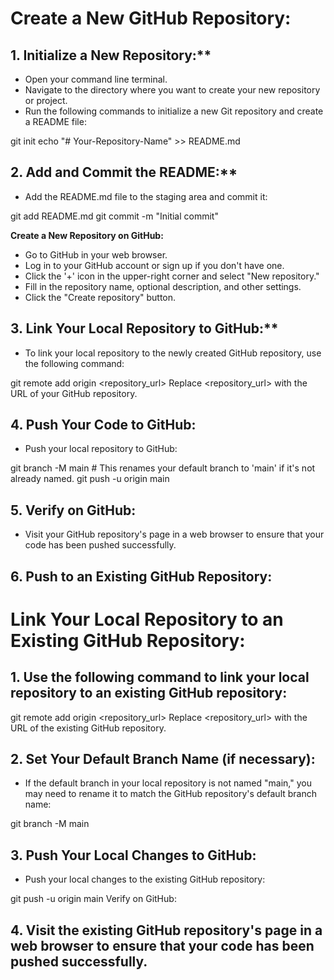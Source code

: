 # Create a New GitHub Repository:

## 1. Initialize a New Repository:**

- Open your command line terminal.
- Navigate to the directory where you want to create your new repository or project.
- Run the following commands to initialize a new Git repository and create a README file:

git init
echo "# Your-Repository-Name" >> README.md

## 2. Add and Commit the README:**

- Add the README.md file to the staging area and commit it:

git add README.md
git commit -m "Initial commit"

**Create a New Repository on GitHub:**

- Go to GitHub in your web browser.
- Log in to your GitHub account or sign up if you don't have one.
- Click the '+' icon in the upper-right corner and select "New repository."
- Fill in the repository name, optional description, and other settings.
- Click the "Create repository" button.

## 3. Link Your Local Repository to GitHub:**

- To link your local repository to the newly created GitHub repository, use the following command:

git remote add origin <repository_url>
Replace <repository_url> with the URL of your GitHub repository.

## 4. Push Your Code to GitHub:

- Push your local repository to GitHub:

git branch -M main  # This renames your default branch to 'main' if it's not already named.
git push -u origin main

## 5. Verify on GitHub:

- Visit your GitHub repository's page in a web browser to ensure that your code has been pushed successfully.

## 6. Push to an Existing GitHub Repository:



# Link Your Local Repository to an Existing GitHub Repository:

## 1. Use the following command to link your local repository to an existing GitHub repository:

git remote add origin <repository_url>
Replace <repository_url> with the URL of the existing GitHub repository.

## 2. Set Your Default Branch Name (if necessary):

- If the default branch in your local repository is not named "main," you may need to rename it to match the GitHub repository's default branch name:

git branch -M main

## 3. Push Your Local Changes to GitHub:

- Push your local changes to the existing GitHub repository:

git push -u origin main
Verify on GitHub:

## 4. Visit the existing GitHub repository's page in a web browser to ensure that your code has been pushed successfully.
